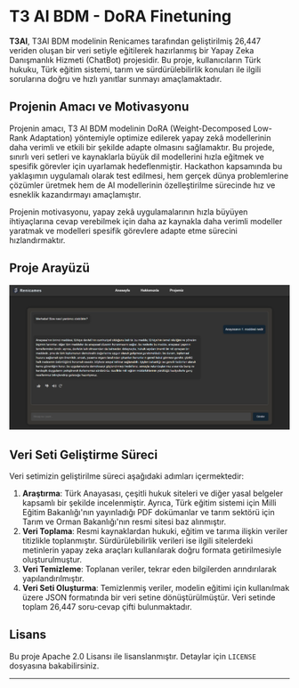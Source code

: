 # T3 AI BDM - DoRA Finetuning

**T3AI**, T3AI BDM modelinin Renicames tarafından geliştirilmiş 26,447 veriden oluşan bir veri setiyle eğitilerek hazırlanmış bir Yapay Zeka Danışmanlık Hizmeti (ChatBot) projesidir. Bu proje, kullanıcıların Türk hukuku, Türk eğitim sistemi, tarım ve sürdürülebilirlik konuları ile ilgili sorularına doğru ve hızlı yanıtlar sunmayı amaçlamaktadır.

## Projenin Amacı ve Motivasyonu

Projenin amacı, T3 AI BDM modelinin DoRA (Weight-Decomposed Low-Rank Adaptation) yöntemiyle optimize edilerek yapay zekâ modellerinin daha verimli ve etkili bir şekilde adapte olmasını sağlamaktır. Bu projede, sınırlı veri setleri ve kaynaklarla büyük dil modellerini hızla eğitmek ve spesifik görevler için uyarlamak hedeflenmiştir. Hackathon kapsamında bu yaklaşımın uygulamalı olarak test edilmesi, hem gerçek dünya problemlerine çözümler üretmek hem de AI modellerinin özelleştirilme sürecinde hız ve esneklik kazandırmayı amaçlamıştır.

Projenin motivasyonu, yapay zekâ uygulamalarının hızla büyüyen ihtiyaçlarına cevap verebilmek için daha az kaynakla daha verimli modeller yaratmak ve modelleri spesifik görevlere adapte etme sürecini hızlandırmaktır.


## Proje Arayüzü 
![image](https://github.com/recepbulbul/Veri_Bilimi_Dersi/blob/main/Ads%C4%B1z.png)


## Veri Seti Geliştirme Süreci

Veri setimizin geliştirilme süreci aşağıdaki adımları içermektedir:

1. **Araştırma**: Türk Anayasası, çeşitli hukuk siteleri ve diğer yasal belgeler kapsamlı bir şekilde incelenmiştir. Ayrıca, Türk eğitim sistemi için Milli Eğitim Bakanlığı'nın yayınladığı PDF dokümanlar ve tarım sektörü için Tarım ve Orman Bakanlığı'nın resmi sitesi baz alınmıştır.
2. **Veri Toplama**: Resmi kaynaklardan hukuki, eğitim ve tarıma ilişkin veriler titizlikle toplanmıştır. Sürdürülebilirlik verileri ise ilgili sitelerdeki metinlerin yapay zeka araçları kullanılarak doğru formata getirilmesiyle oluşturulmuştur.
3. **Veri Temizleme**: Toplanan veriler, tekrar eden bilgilerden arındırılarak yapılandırılmıştır.
4. **Veri Seti Oluşturma**: Temizlenmiş veriler, modelin eğitimi için kullanılmak üzere JSON formatında bir veri setine dönüştürülmüştür. Veri setinde toplam 26,447 soru-cevap çifti bulunmaktadır.


## Lisans

Bu proje Apache 2.0 Lisansı ile lisanslanmıştır. Detaylar için `LICENSE` dosyasına bakabilirsiniz.

---


